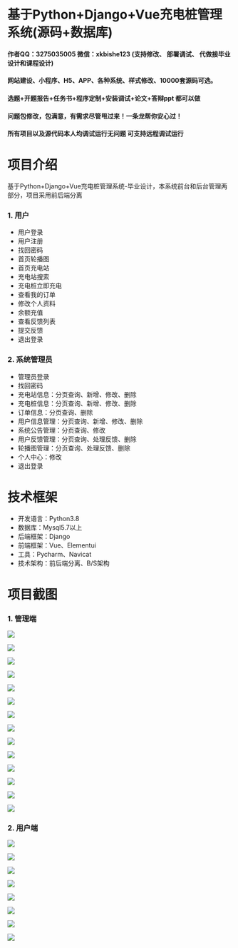 # 基于Python+Django+Vue充电桩管理系统(源码+数据库)

#### 作者QQ：3275035005 微信：xkbishe123 (支持修改、 部署调试、 代做接毕业设计和课程设计)

#### 网站建设、小程序、H5、APP、各种系统、样式修改、10000套源码可选。

#### 选题+开题报告+任务书+程序定制+安装调试+论文+答辩ppt 都可以做

#### 问题包修改，包满意，有需求尽管甩过来！一条龙帮你安心过！

#### 所有项目以及源代码本人均调试运行无问题 可支持远程调试运行

# 项目介绍
基于Python+Django+Vue充电桩管理系统-毕业设计，本系统前台和后台管理两部分，项目采用前后端分离

### 1. 用户

- 用户登录
- 用户注册
- 找回密码
- 首页轮播图
- 首页充电站
- 充电站搜索
- 充电桩立即充电
- 查看我的订单
- 修改个人资料
- 余额充值
- 查看反馈列表
- 提交反馈
- 退出登录

### 2. 系统管理员

- 管理员登录
- 找回密码
- 充电站信息：分页查询、新增、修改、删除
- 充电桩信息：分页查询、新增、修改、删除
- 订单信息：分页查询、删除
- 用户信息管理：分页查询、新增、修改、删除
- 系统公告管理：分页查询、修改
- 用户反馈管理：分页查询、处理反馈、删除
- 轮播图管理：分页查询、处理反馈、删除
- 个人中心：修改
- 退出登录

# 技术框架

- 开发语言：Python3.8
- 数据库：Mysql5.7以上
- 后端框架：Django
- 前端框架：Vue、Elementui
- 工具：Pycharm、Navicat
- 技术架构：前后端分离、B/S架构
# 项目截图

### 1. 管理端

![](image/A1.png)

![](image/A2.png)

![](image/A3.png)

![](image/A4.png)

![](image/A5.png)

![](image/A6.png)

![](image/A7.png)

![](image/A8.png)

![](image/A9.png)

![](image/A10.png)

![](image/A11.png)

![](image/A12.png)

![](image/A13.png)

![](image/A14.png)

### 2. 用户端

![](image/B1.png)

![](image/B2.png)

![](image/B3.png)

![](image/B4.png)

![](image/B5.png)

![](image/B6.png)

![](image/B7.png)

![](image/B8.png)
